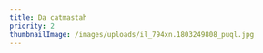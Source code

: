 ```yaml
---
title: Da catmastah
priority: 2
thumbnailImage: /images/uploads/il_794xn.1803249808_puql.jpg
---
```

